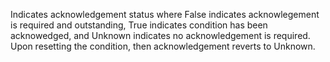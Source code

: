 ﻿Indicates acknowledgement status where False indicates acknowlegement is required and outstanding, True indicates condition has been acknowedged, and Unknown indicates no acknowledgement is required.  Upon resetting the condition, then acknowledgement reverts to Unknown.
